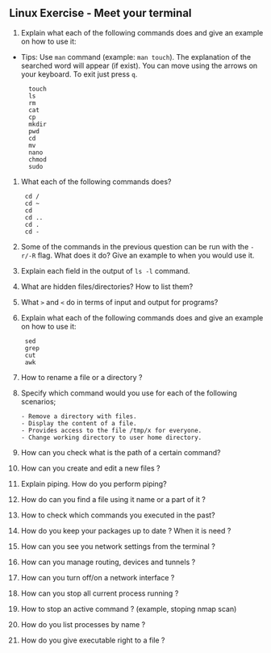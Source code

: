## Linux Exercise - Meet your terminal


1. Explain what each of the following commands does and give an example on how to use it: 

* Tips: Use `man` command (example: `man touch`). The explanation of the searched word will appear (if exist). You can move using the arrows on your keyboard. To exit just press `q`.

        touch
        ls
        rm
        cat
        cp
        mkdir
        pwd
        cd
        mv
        nano
        chmod
        sudo

1. What each of the following commands does?

        cd /
        cd ~
        cd
        cd ..
        cd .
        cd -

2. Some of the commands in the previous question can be run with the `-r/-R` flag. What does it do? Give an example to when you would use it.

3. Explain each field in the output of `ls -l` command.

4. What are hidden files/directories? How to list them?

5. What `>` and `<` do in terms of input and output for programs?

6. Explain what each of the following commands does and give an example on how to use it:

        sed
        grep
        cut
        awk

7. How to rename a file or a directory ?

8.  Specify which command would you use for each of the following scenarios;

        - Remove a directory with files.
        - Display the content of a file.
        - Provides access to the file /tmp/x for everyone.
        - Change working directory to user home directory.

9.  How can you check what is the path of a certain command?

10. How can you create and edit a new files ?

11. Explain piping. How do you perform piping?

12. How do can you find a file using it name or a part of it ?

13. How to check which commands you executed in the past?

14. How do you keep your packages up to date ? When it is need ?

15. How can you see you network settings from the terminal ?

16. How can you manage routing, devices and tunnels ?

17. How can you turn off/on a network interface ?

18. How can you stop all current process running ?

19. How to stop an active command ? (example, stoping nmap scan)

20. How do you list processes by name ?

21. How do you give executable right to a file ?


